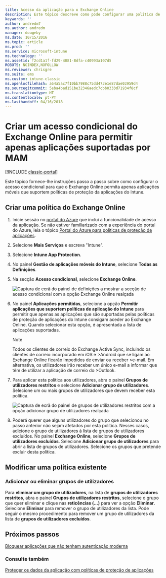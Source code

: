 ```yaml
---
title: Acesso da aplicação para o Exchange Online
description: Este tópico descreve como pode configurar uma política de acesso condicional para aplicações MAM.
keywords: ''
author: andredm7
ms.author: andredm
manager: dougeby
ms.date: 10/15/2016
ms.topic: article
ms.prod: ''
ms.service: microsoft-intune
ms.technology: ''
ms.assetid: f2cd1a1f-fd29-4081-8dfa-c40993a107d5
ROBOTS: NOINDEX,NOFOLLOW
ms.reviewer: chrisgre
ms.suite: ems
ms.custom: intune-classic
ms.openlocfilehash: a64a5ac7f10bb7988c75dd473e1e87dae03959d4
ms.sourcegitcommit: 5eba4bad151be32346aedc7cbb0333d71934f8cf
ms.translationtype: HT
ms.contentlocale: pt-PT
ms.lasthandoff: 04/16/2018
---
```

# <a name="create-an-exchange-online-conditional-access-to-only-allow-apps-supported-by-mam"></a>Criar um acesso condicional do Exchange Online para permitir apenas aplicações suportadas por MAM

[!INCLUDE [classic-portal](../includes/classic-portal.md)]

Este tópico fornece-lhe instruções passo a passo sobre como configurar o acesso condicional para que o Exchange Online permita apenas aplicações móveis que suportem políticas de proteção da aplicações do Intune.


## <a name="create-an-exchange-online-policy"></a>Criar uma política do Exchange Online
1.  Inicie sessão no [portal do Azure](https://portal.azure.com) que inclui a funcionalidade de acesso da aplicação. Se não estiver familiarizado com a experiência do portal do Azure, leia o tópico [Portal do Azure para políticas de proteção de aplicações](azure-portal-for-microsoft-intune-mam-policies.md).

2.  Selecione **Mais Serviços** e escreva "Intune".

3.  Selecione **Intune App Protection**.

4.  No painel **Gestão de aplicações móveis do Intune**, selecione **Todas as Definições**.

5.  Na secção **Acesso condicional**, selecione **Exchange Online**.

    ![Captura de ecrã do painel de definições a mostrar a secção de acesso condicional com a opção Exchange Online realçada](../media/MAM-conditional-access-1.png)

6. No painel **Aplicações permitidas**, selecione a opção **Permitir aplicações que suportem políticas de aplicação do Intune** para permitir que apenas as aplicações que são suportadas pelas políticas de proteção de aplicações do Intune consigam aceder ao Exchange Online. Quando selecionar esta opção, é apresentada a lista de aplicações suportadas.

    >[!NOTE]
    >Todos os clientes de correio do Exchange Active Sync, incluindo os clientes de correio incorporado em iOS e >Android que se ligam ao Exchange Online ficarão impedidos de enviar ou receber >e-mail. Em alternativa, os utilizadores irão receber um único e-mail a informar que têm de utilizar a aplicação de correio do >Outlook.

7. Para aplicar esta política aos utilizadores, abra o painel **Grupos de utilizadores restritos** e selecione **Adicionar grupo de utilizadores**. Selecione um ou mais grupos de utilizadores que devem receber esta política.

    ![Captura de ecrã do painel de grupos de utilizadores restritos com a opção adicionar grupo de utilizadores realçada](../media/mam-ca-add-user-group.png)

8. Poderá querer que alguns utilizadores do grupo que selecionou no passo anterior não sejam afetados por esta política. Nesses casos, adicione o grupo de utilizadores à lista de grupos de utilizadores excluídos. No painel **Exchange Online**, selecione **Grupos de utilizadores excluídos**. Selecione **Adicionar grupo de utilizadores** para abrir a lista de grupos de utilizadores. Selecione os grupos que pretende excluir desta política.  

## <a name="modify-an-existing-policy"></a>Modificar uma política existente
### <a name="add-or-delete-user-groups"></a>Adicionar ou eliminar grupos de utilizadores

Para **eliminar um grupo de utilizadores**, na lista de **grupos de utilizadores restritos**, abra o painel **Grupos de utilizadores restritos**, selecione o grupo que quer eliminar e clique nas **reticências (...)** para ver a opção **Eliminar**. Selecione **Eliminar** para remover o grupo de utilizadores da lista. Pode seguir o mesmo procedimento para remover um grupo de utilizadores da lista de **grupos de utilizadores excluídos**.


## <a name="next-steps"></a>Próximos passos
[Bloquear aplicações que não tenham autenticação moderna](block-apps-with-no-modern-authentication.md)
### <a name="see-also"></a>Consulte também
[Proteger os dados da aplicação com políticas de proteção de aplicações](protect-app-data-using-mobile-app-management-policies-with-microsoft-intune.md)
